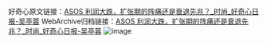 好奇心原文链接：[ASOS 利润大跌，扩张期的阵痛还是衰退先兆？_时尚_好奇心日报-吴亭蓉](https://www.qdaily.com/articles/2999.html)
WebArchive归档链接：[ASOS 利润大跌，扩张期的阵痛还是衰退先兆？_时尚_好奇心日报-吴亭蓉](http://web.archive.org/web/20170702072739/http://www.qdaily.com:80/articles/2999.html)
![image](http://ww3.sinaimg.cn/large/007d5XDply1g3v6x92ai7j30u03gib29)